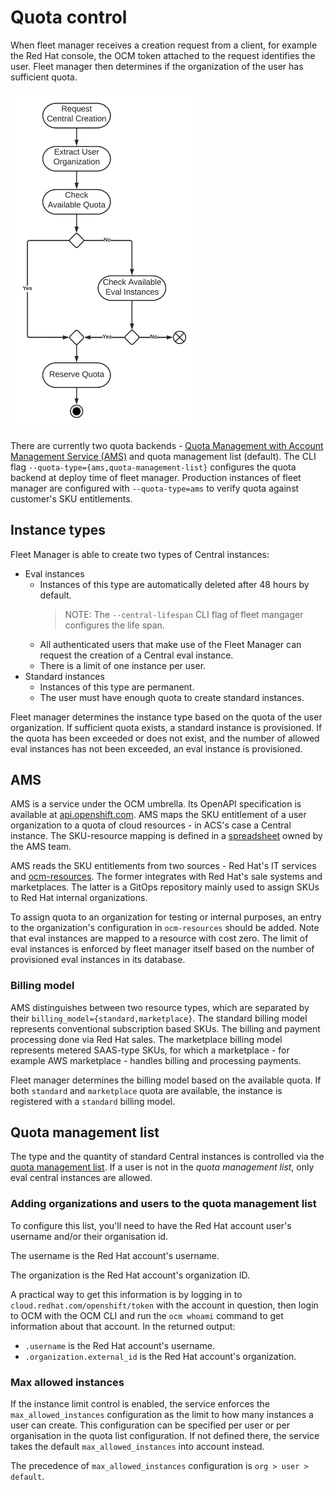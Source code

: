 # Quota control

When fleet manager receives a creation request from a client, for example the Red Hat console,
the OCM token attached to the request identifies the user. Fleet manager then determines if
the organization of the user has sufficient quota.

<img src="./quota-flow.png" width="300">

There are currently two quota backends -
[Quota Management with Account Management Service (AMS)](https://gitlab.cee.redhat.com/service/uhc-account-manager)
and quota management list (default). The CLI flag `--quota-type={ams,quota-management-list}` configures the
quota backend at deploy time of fleet manager. Production instances of fleet manager are configured with
`--quota-type=ams` to verify quota against customer's SKU entitlements.

## Instance types

Fleet Manager is able to create two types of Central instances:

- Eval instances
  - Instances of this type are automatically deleted after 48 hours by default.
    > NOTE: The `--central-lifespan` CLI flag of fleet mangager configures the life span.
  - All authenticated users that make use of the Fleet Manager can
    request the creation of a Central eval instance.
  - There is a limit of one instance per user.
- Standard instances
  - Instances of this type are permanent.
  - The user must have enough quota to create standard instances.

Fleet manager determines the instance type based on the quota of the user organization. If
sufficient quota exists, a standard instance is provisioned. If the quota has been exceeded or does
not exist, and the number of allowed eval instances has not been exceeded, an eval instance is provisioned.

## AMS

AMS is a service under the OCM umbrella. Its OpenAPI specification is available at
[api.openshift.com](https://api.openshift.com/?urls.primaryName=Accounts%20management%20service#/).
AMS maps the SKU entitlement of a user organization to a quota of cloud resources - in ACS's case
a Central instance. The SKU-resource mapping is defined in a
[spreadsheet](https://docs.google.com/spreadsheets/d/1HGvQnahZCxb_zYH2kSnnTFsxy9MM49vywd-P0X_ISLA/edit?usp=sharing)
owned by the AMS team.

AMS reads the SKU entitlements from two sources - Red Hat's IT services and
[ocm-resources](https://gitlab.cee.redhat.com/service/ocm-resources). The former integrates with Red Hat's
sale systems and marketplaces. The latter is a GitOps repository mainly used to assign SKUs to Red Hat
internal organizations.

To assign quota to an organization for testing or internal purposes, an entry to the organization's configuration
in `ocm-resources` should be added. Note that eval instances are mapped to a resource with cost zero. The limit
of eval instances is enforced by fleet manager itself based on the number of provisioned eval instances in its database.

### Billing model

AMS distinguishes between two resource types, which are separated by their `billing_model={standard,marketplace}`.
The standard billing model represents conventional subscription based SKUs. The billing and payment processing
done via Red Hat sales. The marketplace billing model represents metered SAAS-type SKUs, for which a marketplace -
for example AWS marketplace - handles billing and processing payments.

Fleet manager determines the billing model based on the available quota. If both `standard` and `marketplace` quota
are available, the instance is registered with a `standard` billing model.

## Quota management list

The type and the quantity of standard Central instances is controlled via the
[quota management list](../../config/quota-management-list-configuration.yaml).
If a user is not in the _quota management list_, only eval central instances are allowed.

### Adding organizations and users to the quota management list

To configure this list, you'll need to have the Red Hat account user's username
and/or their organisation id.

The username is the Red Hat account's username.

The organization is the Red Hat account's organization ID.

A practical way to get this information is by logging in to
`cloud.redhat.com/openshift/token` with the account in question, then login
to OCM with the OCM CLI and run the `ocm whoami` command to get information about that account.
In the returned output:

- `.username` is the Red Hat account's username.
- `.organization.external_id` is the Red Hat account's organization.

### Max allowed instances

If the instance limit control is enabled, the service enforces the `max_allowed_instances` configuration as the
limit to how many instances a user can create. This configuration can be specified per user or per
organisation in the quota list configuration. If not defined there, the service takes the default
`max_allowed_instances` into account instead.

The precedence of `max_allowed_instances` configuration is `org > user > default`.
